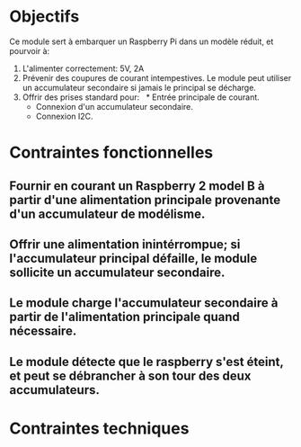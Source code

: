 # Objectifs
Ce module sert à embarquer un Raspberry Pi dans un modèle réduit, et pourvoir à:
1. L'alimenter correctement: 5V, 2A
2. Prévenir des coupures de courant intempestives. Le module peut utiliser un accumulateur secondaire si jamais le principal se décharge.
3. Offrir des prises standard pour:
   * Entrée principale de courant.
   * Connexion d'un accumulateur secondaire.
   * Connexion I2C.
 
# Contraintes fonctionnelles

## Fournir en courant un Raspberry 2 model B à partir d'une alimentation principale provenante d'un accumulateur de modélisme.

## Offrir une alimentation inintérrompue; si l'accumulateur principal défaille, le module sollicite un accumulateur secondaire.

## Le module charge l'accumulateur secondaire à partir de l'alimentation principale quand nécessaire.

## Le module détecte que le raspberry s'est éteint, et peut se débrancher à son tour des deux accumulateurs.

# Contraintes techniques


